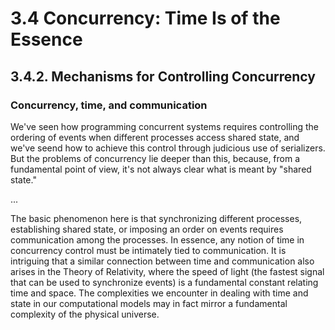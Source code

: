 # 3.4 Concurrency: Time Is of the Essence

## 3.4.2. Mechanisms for Controlling Concurrency

### Concurrency, time, and communication

We've seen how programming concurrent systems requires controlling the ordering
of events when different processes access shared state, and we've seend how to
achieve this control through judicious use of serializers. But the problems of
concurrency lie deeper than this, because, from a fundamental point of view,
it's not always clear what is meant by "shared state."

...

The basic phenomenon here is that synchronizing different processes,
establishing shared state, or imposing an order on events requires communication
among the processes. In essence, any notion of time in concurrency control must
be intimately tied to communication. It is intriguing that a similar connection
between time and communication also arises in the Theory of Relativity, where
the speed of light (the fastest signal that can be used to synchronize events)
is a fundamental constant relating time and space. The complexities we encounter
in dealing with time and state in our computational models may in fact mirror a
fundamental complexity of the physical universe.

